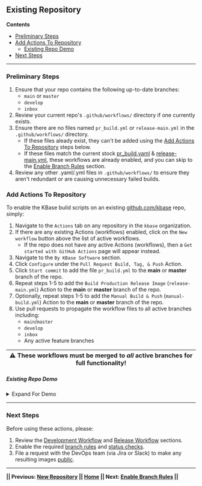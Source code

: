 ## Existing Repository

**Contents**

- [Preliminary Steps](#preliminary-steps)
- [Add Actions To Repository](#add-actions-to-repository)
   -  [Existing Repo Demo](#existing-repo-demo)
- [Next Steps](https://github.com/jsfillman/kbase-build-guide/blob/main/guide/existing-repository.md#next-steps)
---


### Preliminary Steps 

1. Ensure that your repo contains the following up-to-date branches:
   - `main` or `master`
   - `develop`
   - `inbox`
2. Review your current repo's `.github/workflows/` directory if one currently exists.
3. Ensure there are no files named `pr_build.yml` or `release-main.yml` in the `.github/workflows/` directory.
   - If these files aleady exist, they can't be added using the [Add Actions To Repository](#add-actions-to-repository) steps below.
   - If these files match the current stock [pr_build.yaml](https://github.com/kbase/.github/blob/main/workflow-templates/pr_build.yaml) & [release-main.yml](https://github.com/kbase/.github/blob/main/workflow-templates/release-main.yml), these workflows are already enabled, and you can skip to the [Enable Branch Rules](enable-branch-rules.md) section.
4. Review any other .yaml/.yml files in `.github/workflows/` to ensure they aren't redundant or are causing unnecessary failed builds.

### Add Actions To Repository

To enable the KBase build scripts on an existing [github.com/kbase](https://github.com/kbase) repo, simply:

1. Navigate to the `Actions` tab on any repository in the `kbase` organization.
2. If there are any existing Actions (workflows) enabled, click on the `New workflow` button above the list of active workflows.
   - If the repo does not have any active Actions (workflows), then a `Get started with GitHub Actions` page will appear instead.
3. Navigate to the `By KBase Software` section.
4. Click `Configure` under the `Pull Request Build, Tag, & Push` Action.
5. Click `Start commit` to add the file `pr_build.yml` to the **main** or **master** branch of the repo.
6. Repeat steps 1-5 to add the `Build Production Release Image` (`release-main.yml`) Action to the **main** or **master** branch of the repo.
7. Optionally, repeat steps 1-5 to add the `Manual Build & Push` (`manual-build.yml`) Action to the **main** or **master** branch of the repo.
8. Use pull requests to propagate the workflow files to all active branches including: 
   - `main`/`master` 
   - `develop`
   - `inbox`
   - Any active feature branches

| ⚠️ These workflows must be merged to _all_ active branches for full functionality! |
| :----------------------------------------------------------: |

##### Existing Repo Demo

<!-- This code creates a simple dropdown -->
<details>
<summary>Expand For Demo</summary>

![ExistingRepo](https://user-images.githubusercontent.com/6155956/164335446-ae459f62-28e6-4089-9acb-4e22719e83be.gif)

</details>

---

### Next Steps


Before using these actions, please:

1. Review the [Development Workflow](development-workflow.md) and [Release Workflow](release-workflow.md) sections.
2. Enable the required [branch rules](enable-branch-rules.md) and [status checks](enable-branch-rules.md#require-status-checks).
3. File a request with the DevOps team (via Jira or Slack) to make any resulting images [public](https://docs.github.com/en/packages/learn-github-packages/configuring-a-packages-access-control-and-visibility#configuring-access-to-container-images-for-an-organization).

---
**|| Previous: [New Repository](new-repository.md) || [Home](README.md) || Next: [Enable Branch Rules](enable-branch-rules.md) ||**
